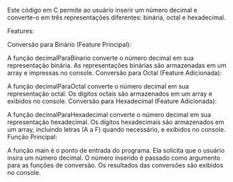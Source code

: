  Este código em C permite ao usuário inserir um número decimal e converte-o em três representações diferentes: binária, octal e hexadecimal.

Features:

Conversão para Binário (Feature Principal):

A função decimalParaBinario converte o número decimal em sua representação binária.
As representações binárias são armazenadas em um array e impressas no console.
Conversão para Octal (Feature Adicionada):

A função decimalParaOctal converte o número decimal em sua representação octal.
Os dígitos octais são armazenados em um array e exibidos no console.
Conversão para Hexadecimal (Feature Adicionada):

A função decimalParaHexadecimal converte o número decimal em sua representação hexadecimal.
Os dígitos hexadecimais são armazenados em um array, incluindo letras (A a F) quando necessário, e exibidos no console.
Função Principal:

A função main é o ponto de entrada do programa.
Ela solicita que o usuário insira um número decimal.
O número inserido é passado como argumento para as funções de conversão.
Os resultados das conversões são exibidos no console.
